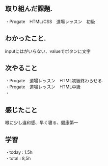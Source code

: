 ## 取り組んだ課題. 
・Progate　HTML/CSS　道場レッスン　初級
## わかったこと. 
inputには</input>がいらない、valueでボタンに文字
## 次やること
・Progate　道場レッスン　HTML初級終わらせる.   　　　            
・Progate　道場レッスン　HTML中級  　　　            
・
## 感じたこと
喉に少し違和感、早く寝る、健康第一
## 学習
・today : 1.5h    
・total : 8,5h